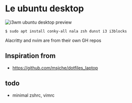 # Le ubuntu desktop

![i3wm ubuntu desktop preview](https://www.aktsbot.in/pub/scrots/i3-ubuntu-desktop.jpg)


```
$ sudo apt install conky-all nala zsh dunst i3 i3blocks
```

Alacritty and nvim are from their own GH repos

## Inspiration from

- https://github.com/msjche/dotfiles_laptop

## todo

- minimal zshrc, vimrc

